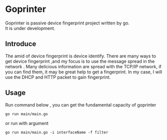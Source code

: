 # Goprinter
Goprinter is passive device fingerprint project written by go.  
It is under development.

## Introduce
The amid of device fingerprint is device identify.  There are many ways to get device fingerprint ,and my focus is to use the message spread in the 
network . Many delicious information are spread with the TCP/IP network, if you can 
find them, it may be great help to get a fingerprint. In my case, I will use the DHCP and HTTP packet to gain fingerprint.

## Usage
Run command below , you can get the fundamental capacity of goprinter
```shell script
go run main/main.go
```
or run with argument
```shell script
go run main/main.go -i interfaceName -f filter
```

##